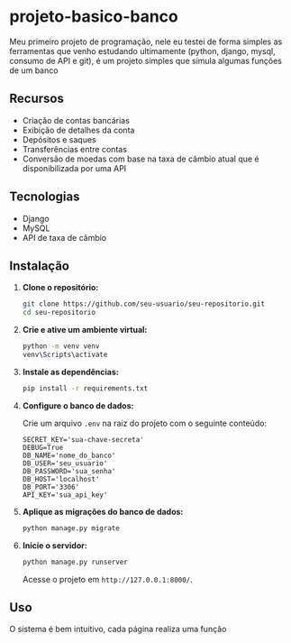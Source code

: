 # projeto-basico-banco
Meu primeiro projeto de programação, nele eu testei de forma simples as ferramentas que venho estudando ultimamente (python, django, mysql, consumo de API e git), é um projeto simples que simula algumas funções de um banco

## Recursos

- Criação de contas bancárias
- Exibição de detalhes da conta
- Depósitos e saques
- Transferências entre contas
- Conversão de moedas com base na taxa de câmbio atual que é disponibilizada por uma API

## Tecnologias

- Django
- MySQL
- API de taxa de câmbio

## Instalação

1. **Clone o repositório:**

    ```bash
    git clone https://github.com/seu-usuario/seu-repositorio.git
    cd seu-repositorio
    ```

2. **Crie e ative um ambiente virtual:**

    ```bash
    python -m venv venv
    venv\Scripts\activate
    ```

3. **Instale as dependências:**

    ```bash
    pip install -r requirements.txt
    ```

4. **Configure o banco de dados:**

    Crie um arquivo `.env` na raiz do projeto com o seguinte conteúdo:

    ```env
    SECRET_KEY='sua-chave-secreta'
    DEBUG=True
    DB_NAME='nome_do_banco'
    DB_USER='seu_usuario'
    DB_PASSWORD='sua_senha'
    DB_HOST='localhost'
    DB_PORT='3306'
    API_KEY='sua_api_key'
    ```

5. **Aplique as migrações do banco de dados:**

    ```bash
    python manage.py migrate
    ```

6. **Inicie o servidor:**

    ```bash
    python manage.py runserver
    ```

    Acesse o projeto em `http://127.0.0.1:8000/`.

## Uso

O sistema é bem intuitivo, cada página realiza uma função

